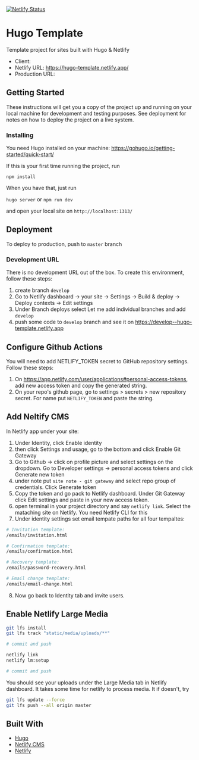 [![Netlify Status](https://api.netlify.com/api/v1/badges/258a10dd-ef97-4e72-80ed-9d7efc84d8a8/deploy-status)](https://app.netlify.com/sites/hugo-template/deploys)

# Hugo Template

Template project for sites built with Hugo & Netlify

* Client:
* Netlify URL: https://hugo-template.netlify.app/
* Production URL:

## Getting Started

These instructions will get you a copy of the project up and running on your local machine for development and testing purposes. See deployment for notes on how to deploy the project on a live system.

### Installing

You need Hugo installed on your machine: <https://gohugo.io/getting-started/quick-start/>

If this is your first time running the project, run

`npm install`

When you have that, just run

`hugo server` or `npm run dev`

and open your local site on `http://localhost:1313/`

## Deployment

To deploy to production, push to `master` branch

### Development URL

There is no development URL out of the box. To create this environment, follow these steps:

1. create branch `develop`
2. Go to Netlify dashboard -> your site -> Settings -> Build & deploy -> Deploy contexts -> Edit settings
3. Under Branch deploys select Let me add individual branches and add `develop`
4. push some code to `develop` branch and see it on https://develop--hugo-template.netlify.app

## Configure Github Actions

You will need to add NETLIFY_TOKEN secret to GitHub repository settings. Follow these steps:

1. On <https://app.netlify.com/user/applications#personal-access-tokens>, add new access token and copy the generated string.
2. On your repo's github page, go to settings > secrets > new repository secret. For name put `NETLIFY_TOKEN` and paste the string.

## Add Neltify CMS

In Netlify app under your site:

1. Under Identity, click Enable identity
2. then click Settings and usage, go to the bottom and click Enable Git Gateway
3. Go to Github -> click on profile picture and select settings on the dropdown. Go to Developer settings -> personal access tokens and click Generate new token
4. under note put `site note - git gateway` and select repo group of credentials. Click Generate token
5. Copy the token and go pack to Netlify dashboard. Under Git Gateway click Edit settings and paste in your new access token.
6. open terminal in your project directory and say `netlify link`. Select the mataching site on Netlify. You need Netlify CLI for this
7. Under identity settings set email tempate paths for all four tempaltes:

```bash
# Invitation template:
/emails/invitation.html

# Confirmation template:
/emails/confirmation.html

# Recovery template:
/emails/password-recovery.html

# Email change template:
/emails/email-change.html
```

8. Now go back to Identity tab and invite users.

## Enable Netlify Large Media

```bash
git lfs install
git lfs track "static/media/uploads/**"

# commit and push

netlify link
netlify lm:setup

# commit and push
```

You should see your uploads under the Large Media tab in Netlify dashboard. It takes some time for netlify to process media. It if doesn't, try

```bash
git lfs update --force
git lfs push --all origin master
```

## Built With

* [Hugo](https://gohugo.io/)
* [Netlify CMS](https://www.netlifycms.org/)
* [Netlify](https://www.netlify.com)
